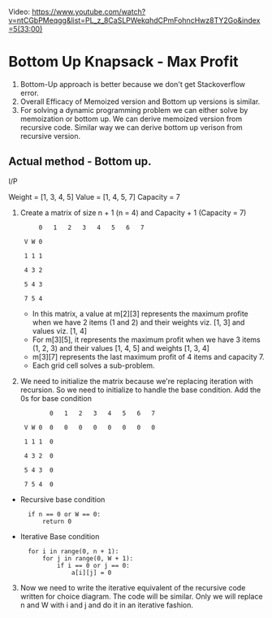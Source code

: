 Video: https://www.youtube.com/watch?v=ntCGbPMeqgg&list=PL_z_8CaSLPWekqhdCPmFohncHwz8TY2Go&index=5(33:00)

# Bottom Up Knapsack - Max Profit

1. Bottom-Up approach is better because we don't get Stackoverflow error. 
2. Overall Efficacy of Memoized version and Bottom up versions is similar.
3. For solving a dynamic programming problem we can either solve by memoization or bottom up. We can derive memoized version from recursive code. Similar way we can derive bottom up verison from recursive version.


## Actual method - Bottom up.

I/P

Weight = [1, 3, 4, 5]
Value  = [1, 4, 5, 7]
Capacity = 7

1. Create a matrix of size n + 1 (n = 4) and Capacity + 1 (Capacity = 7)
            
            0   1   2   3   4   5   6   7
        
        V W 0 

        1 1 1

        4 3 2

        5 4 3

        7 5 4

    
    - In this matrix, a value at m[2][3] represents the maximum profite when we have 2 items (1 and 2) and their weights viz. [1, 3] and values viz. [1, 4]
    - For m[3][5], it represents the maximum profit when we have 3 items (1, 2, 3) and their values [1, 4, 5] and weights [1, 3, 4]
    - m[3][7] represents the last maximum profit of 4 items and capacity 7.
    - Each grid cell solves a sub-problem.
       


2. We need to initialize the matrix because we're replacing iteration with recursion. So we need to initialize to handle the base condition. Add the 0s for base condition

        

               0   1   2   3   4   5   6   7
        
        V W 0  0   0   0   0   0   0   0   0

        1 1 1  0

        4 3 2  0

        5 4 3  0

        7 5 4  0

- Recursive base condition
    
        if n == 0 or W == 0:
            return 0

- Iterative Base condition
        
        for i in range(0, n + 1):
            for j in range(0, W + 1):
                if i == 0 or j == 0:
                    a[i][j] = 0

3. Now we need to write the iterative equivalent of the recursive code written for choice diagram. The code will be similar. Only we will replace n and W with i and j and do it in an iterative fashion.